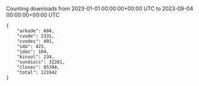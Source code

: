 
Counting downloads from 2023-01-01 00:00:00+00:00 UTC to 2023-09-04 00:00:00+00:00 UTC

```
{
    "arkode": 604,
    "cvode": 2331,
    "cvodes": 491,
    "ida": 423,
    "idas": 184,
    "kinsol": 234,
    "sundials": 32281,
    "clones": 85394,
    "total": 121942
}
```
